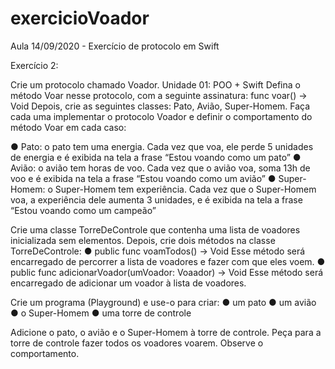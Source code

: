 # exercicioVoador

Aula 14/09/2020 - Exercício de protocolo em Swift

Exercício 2:

Crie um protocolo chamado Voador.
Unidade 01: POO + Swift Defina o método Voar nesse protocolo, com a seguinte assinatura:
func voar() -> Void
Depois, crie as seguintes classes: Pato, Avião, Super-Homem.
Faça cada uma implementar o protocolo Voador e definir o comportamento do método Voar em cada caso:

● Pato: o pato tem uma energia. Cada vez que voa, ele perde 5 unidades de energia e é exibida na tela a frase “Estou voando como um pato”
● Avião: o avião tem horas de voo. Cada vez que o avião voa, soma 13h de voo e é exibida na tela a frase “Estou voando como um avião”
● Super-Homem: o Super-Homem tem experiência. Cada vez que o Super-Homem voa, a experiência dele aumenta 3 unidades, e é exibida na tela a frase “Estou voando como um campeão”

Crie uma classe TorreDeControle que contenha uma lista de voadores inicializada sem elementos.
Depois, crie dois métodos na classe TorreDeControle:
● public func voamTodos() -> Void
Esse método será encarregado de percorrer a lista de voadores e fazer com que eles voem.
● public func adicionarVoador(umVoador: Voaador) -> Void
Esse método será encarregado de adicionar um voador à lista de voadores.

Crie um programa (Playground) e use-o para criar:
● um pato
● um avião
● o Super-Homem
● uma torre de controle

Adicione o pato, o avião e o Super-Homem à torre de controle. Peça para a torre de controle fazer todos os voadores voarem. Observe o comportamento.
